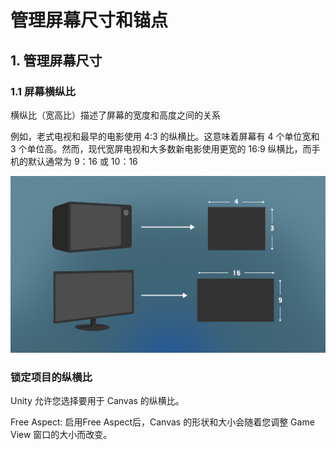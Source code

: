 # 管理屏幕尺寸和锚点

## 1. 管理屏幕尺寸

### 1.1 屏幕横纵比

横纵比（宽高比）描述了屏幕的宽度和高度之间的关系

例如，老式电视和最早的电影使用 4:3 的纵横比。这意味着屏幕有 4 个单位宽和 3 个单位高。然而，现代宽屏电视和大多数新电影使用更宽的 16:9 纵横比，而手机的默认通常为 9：16 或 10：16

![](../../imgs/屏幕横纵比.png)

### 锁定项目的纵横比

Unity 允许您选择要用于 Canvas 的纵横比。

Free Aspect: 启用Free Aspect后，Canvas 的形状和大小会随着您调整 Game View 窗口的大小而改变。

